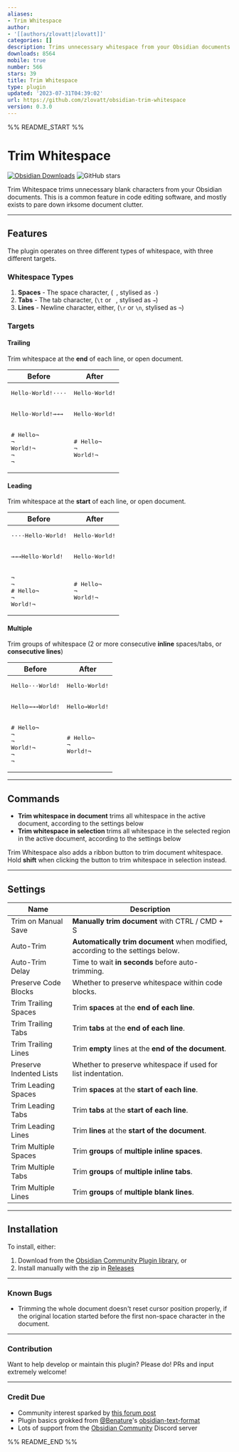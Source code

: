 ```yaml
---
aliases:
- Trim Whitespace
author:
- '[[authors/zlovatt|zlovatt]]'
categories: []
description: Trims unnecessary whitespace from your Obsidian documents
downloads: 8564
mobile: true
number: 566
stars: 39
title: Trim Whitespace
type: plugin
updated: '2023-07-31T04:39:02'
url: https://github.com/zlovatt/obsidian-trim-whitespace
version: 0.3.0
---
```


%% README_START %%

# Trim Whitespace

[![Obsidian Downloads](https://img.shields.io/badge/dynamic/json?color=7e6ad6&labelColor=34208c&label=Obsidian%20Downloads&query=$['obsidian-trim-whitespace'].downloads&url=https://raw.githubusercontent.com/obsidianmd/obsidian-releases/master/community-plugin-stats.json&)](obsidian://show-plugin?id=obsidian-trim-whitespace) ![GitHub stars](https://img.shields.io/github/stars/zlovatt/obsidian-trim-whitespace?style=flat)

Trim Whitespace trims unnecessary blank characters from your Obsidian documents. This is a common feature in code editing software, and mostly exists to pare down irksome document clutter.

---

## Features

The plugin operates on three different types of whitespace, with three different targets.

### Whitespace Types

1. **Spaces** - The space character, (` `, stylised as `·`)
2. **Tabs** - The tab character, (`\t` or `	`, stylised as `→`)
3. **Lines** - Newline character, either, (`\r` or `\n`, stylised as `¬`)

### Targets

#### Trailing

Trim whitespace at the **end** of each line, or open document.

|                      Before                       |                After                |
| ------------------------------------------------- | ----------------------------------- |
| <pre>Hello·World!····</pre>                       | <pre>Hello·World!</pre>             |
| <pre>Hello·World!→→→</pre>                        | <pre>Hello·World!</pre>             |
| <pre># Hello¬<br>¬<br>World!¬<br>¬<br>¬<br></pre> | <pre># Hello¬<br>¬<br>World!¬</pre> |

#### Leading

Trim whitespace at the **start** of each line, or open document.

  |                    Before                     |                After                |
  | --------------------------------------------- | ----------------------------------- |
  | <pre>····Hello·World!</pre>                   | <pre>Hello·World!</pre>             |
  | <pre>→→→Hello·World!</pre>                    | <pre>Hello·World!</pre>             |
  | <pre>¬<br>¬<br># Hello¬<br>¬<br>World!¬</pre> | <pre># Hello¬<br>¬<br>World!¬</pre> |

#### Multiple

Trim groups of whitespace (2 or more consecutive **inline** spaces/tabs, or **consecutive lines**)

|                       Before                       |                After                |
| -------------------------------------------------- | ----------------------------------- |
| <pre>Hello···World!</pre>                          | <pre>Hello·World!</pre>             |
| <pre>Hello→→→World!</pre>                          | <pre>Hello→World!</pre>             |
| <pre># Hello¬<br>¬<br>¬<br>World!¬<br>¬<br>¬</pre> | <pre># Hello¬<br>¬<br>World!¬</pre> |

---

## Commands

* **Trim whitespace in document** trims all whitespace in the active document, according to the settings below
* **Trim whitespace in selection** trims all whitespace in the selected region in the active document, according to the settings below

Trim Whitespace also adds a ribbon button to trim document whitespace. Hold **shift** when clicking the button to trim whitespace in selection instead.

---

## Settings

|          Name           |                                   Description                                   |
| ----------------------- | ------------------------------------------------------------------------------- |
| Trim on Manual Save     | **Manually trim document** with CTRL / CMD + S                                  |
| Auto-Trim               | **Automatically trim document** when modified, according to the settings below. |
| Auto-Trim Delay         | Time to wait **in seconds** before auto-trimming.                               |
| Preserve Code Blocks    | Whether to preserve whitespace within code blocks.                              |
| Trim Trailing Spaces    | Trim **spaces** at the **end of each line**.                                    |
| Trim Trailing Tabs      | Trim **tabs** at the **end of each line**.                                      |
| Trim Trailing Lines     | Trim **empty** lines at the **end of the document**.                            |
| Preserve Indented Lists | Whether to preserve whitespace if used for list indentation.                    |
| Trim Leading Spaces     | Trim **spaces** at the **start of each line**.                                  |
| Trim Leading Tabs       | Trim **tabs** at the **start of each line**.                                    |
| Trim Leading Lines      | Trim **lines** at the **start of the document**.                                |
| Trim Multiple Spaces    | Trim **groups** of **multiple inline spaces**.                                  |
| Trim Multiple Tabs      | Trim **groups** of **multiple inline tabs**.                                    |
| Trim Multiple Lines     | Trim **groups** of **multiple blank lines**.                                    |

---

## Installation

To install, either:

1. Download from the [Obsidian Community Plugin library](obsidian://show-plugin?id=obsidian-trim-whitespace), or
2. Install manually with the zip in [Releases](http://github.com/zlovatt/obsidian-trim-whitespace/releases)

---

### Known Bugs

- Trimming the whole document doesn't reset cursor position properly, if the original location started before the first non-space character in the document.

---

### Contribution

Want to help develop or maintain this plugin? Please do! PRs and input extremely welcome!

---

### Credit Due

- Community interest sparked by [this forum post](https://forum.obsidian.md/t/trim-trailing-whitespace/17047)
- Plugin basics grokked from [@Benature](https://github.com/Benature)'s [obsidian-text-format](https://github.com/Benature/obsidian-text-format)
- Lots of support from the [Obsidian Community](https://obsidian.md/community) Discord server


%% README_END %%